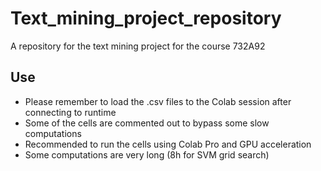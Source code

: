 # Text_mining_project_repository
 A repository for the text mining project for the course 732A92


## Use

- Please remember to load the .csv files to the Colab session after connecting to runtime
- Some of the cells are commented out to bypass some slow computations
- Recommended to run the cells using Colab Pro and GPU acceleration
- Some computations are very long (8h for SVM grid search)

